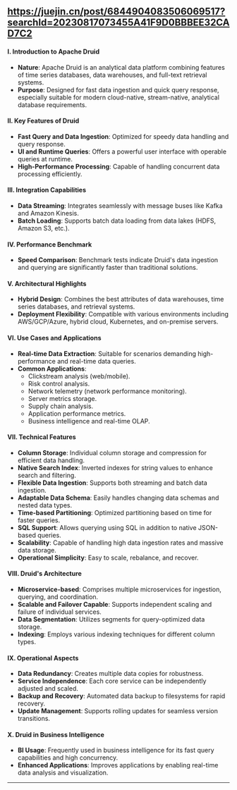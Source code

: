 https://juejin.cn/post/6844904083506069517?searchId=20230817073455A41F9D0BBBEE32CAD7C2
---
#### I. Introduction to Apache Druid
- **Nature**: Apache Druid is an analytical data platform combining features of time series databases, data warehouses, and full-text retrieval systems.
- **Purpose**: Designed for fast data ingestion and quick query response, especially suitable for modern cloud-native, stream-native, analytical database requirements.
#### II. Key Features of Druid
- **Fast Query and Data Ingestion**: Optimized for speedy data handling and query response.
- **UI and Runtime Queries**: Offers a powerful user interface with operable queries at runtime.
- **High-Performance Processing**: Capable of handling concurrent data processing efficiently.
#### III. Integration Capabilities
- **Data Streaming**: Integrates seamlessly with message buses like Kafka and Amazon Kinesis.
- **Batch Loading**: Supports batch data loading from data lakes (HDFS, Amazon S3, etc.).
#### IV. Performance Benchmark
- **Speed Comparison**: Benchmark tests indicate Druid's data ingestion and querying are significantly faster than traditional solutions.
#### V. Architectural Highlights
- **Hybrid Design**: Combines the best attributes of data warehouses, time series databases, and retrieval systems.
- **Deployment Flexibility**: Compatible with various environments including AWS/GCP/Azure, hybrid cloud, Kubernetes, and on-premise servers.
#### VI. Use Cases and Applications
- **Real-time Data Extraction**: Suitable for scenarios demanding high-performance and real-time data queries.
- **Common Applications**: 
  - Clickstream analysis (web/mobile).
  - Risk control analysis.
  - Network telemetry (network performance monitoring).
  - Server metrics storage.
  - Supply chain analysis.
  - Application performance metrics.
  - Business intelligence and real-time OLAP.
#### VII. Technical Features
- **Column Storage**: Individual column storage and compression for efficient data handling.
- **Native Search Index**: Inverted indexes for string values to enhance search and filtering.
- **Flexible Data Ingestion**: Supports both streaming and batch data ingestion.
- **Adaptable Data Schema**: Easily handles changing data schemas and nested data types.
- **Time-based Partitioning**: Optimized partitioning based on time for faster queries.
- **SQL Support**: Allows querying using SQL in addition to native JSON-based queries.
- **Scalability**: Capable of handling high data ingestion rates and massive data storage.
- **Operational Simplicity**: Easy to scale, rebalance, and recover.
#### VIII. Druid's Architecture
- **Microservice-based**: Comprises multiple microservices for ingestion, querying, and coordination.
- **Scalable and Failover Capable**: Supports independent scaling and failure of individual services.
- **Data Segmentation**: Utilizes segments for query-optimized data storage.
- **Indexing**: Employs various indexing techniques for different column types.
#### IX. Operational Aspects
- **Data Redundancy**: Creates multiple data copies for robustness.
- **Service Independence**: Each core service can be independently adjusted and scaled.
- **Backup and Recovery**: Automated data backup to filesystems for rapid recovery.
- **Update Management**: Supports rolling updates for seamless version transitions.
#### X. Druid in Business Intelligence
- **BI Usage**: Frequently used in business intelligence for its fast query capabilities and high concurrency.
- **Enhanced Applications**: Improves applications by enabling real-time data analysis and visualization.
---
